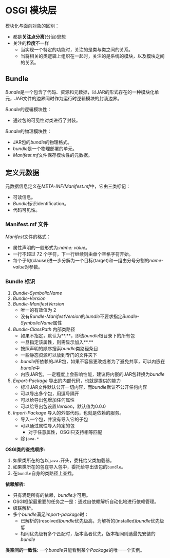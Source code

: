 # OSGI 模块层

模块化与面向对象的区别：
* 都是**关注点分离**(分治)思想
* 关注的**粒度**不一样
    * 当实现一个特定的功能时，关注的是类与类之间的关系。
    * 当将相关的类逻辑上组织在一起时，关注的是系统的模块，以及模块之间的关系。

## Bundle

*Bundle*是一个包含了代码、资源和元数据，以JAR的形式存在的一种模块化单元，JAR文件的边界同时作为运行时逻辑模块的封装边界。

*Bundle*的逻辑模块性：
* 通过包的可见性对类进行了封装。

*Bundle*的物理模块性：
* JAR包的*bundle*的物理格式。
* *bundle*是一个物理部署的单元。
* *Manifest.mf*文件保存模块性的元数据。

## 定义元数据

元数据信息定义在*META-INF/Manifest.mf*中，它由三类标记：
* 可读信息。
* *Bundle*标识identification。
* 代码可见性。

### Manifest.mf 文件

*Manifest*文件的格式：
* 属性声明的一般形式为:*name: value*。
* 一行不超过 72 个字符，下一行继续则由单个空格字符开始。
* 每个子句(clause)进一步分解为一个目标(target)和一组由分号分割的*name-value*对参数。

### Bundle 标识

1. *Bundle-SymbolicName*
2. *Bundle-Version*
3. *Bundle-ManifestVersion*
    * 唯一的有效值为 2
    * 没有*Bundle-ManifestVersion*的*bundle*不要求指定*Bundle-SymbolicName*属性
4. *Bundle-ClassPath* 内部类路径
    * 如果不指定，默认为**.**，即该*bundle*根目录下的所有包
    * 一旦指定该属性，则需显示加入**.**
    * 按照声明的顺序搜索*bundle*类路径条目
    * 一些静态资源可以放到专门的文件夹下
    * *bundle*所依赖的JAR包，如果不容易更改或者为了避免共享，可以内嵌在*bundle*中
    * 内嵌JAR包，一定程度上会影响性能，建议将内嵌的JAR包转换为*bundle*
5. *Export-Package* 导出的内部代码，也就是提供的能力
    * 标准JAR文件默认公开一切内容，而*bundle*默认不公开任何内容
    * 可以导出多个包，用逗号隔开
    * 可以给导出包增加任何属性
    * 可以给导出包设置*Version*，默认值为0.0.0
6. *Inport-Package* 导入的外部代码，也就是依赖的服务。
    * 导入一个包，并没有导入它的子包
    * 可以通过属性导入特定的包
        * 对于任意属性，OSGI只支持相等匹配
    * 除`java.*`
    
    
**OSGI类的查找顺序:**
1. 如果类所在的包以`java.`开头，委托给父类加载器。
2. 如果类所在的包在导入包中，委托给导出该包的`bundle`。
3. 在`bundle`自身的类路径上查找。

**依赖解析:**
* 只有满足所有的依赖，*bundle*才可用。
* OSGI框架最重要的任务之一是：通过自依赖解析自动化地进行依赖管理。
* 级联解析。
* 多个*bundle*满足*import-package*时：
    * 已解析的(resolved)*bundle*优先级高，为解析的(installed)*bundle*优先级低
    * 相同优先级有多个匹配时，版本高者优先，版本相同则选最先安装的*bundle*
    
**类空间的一致性:**
一个*bundle*只能看到某个*Package*的唯一一个实例。